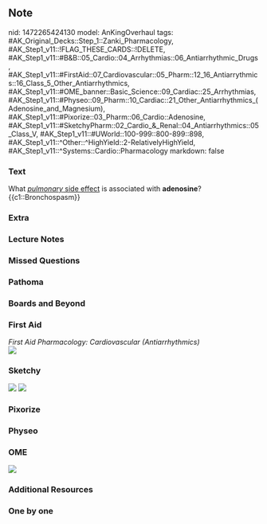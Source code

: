 ## Note
nid: 1472265424130
model: AnKingOverhaul
tags: #AK_Original_Decks::Step_1::Zanki_Pharmacology, #AK_Step1_v11::!FLAG_THESE_CARDS::!DELETE, #AK_Step1_v11::#B&B::05_Cardio::04_Arrhythmias::06_Antiarrhythmic_Drugs, #AK_Step1_v11::#FirstAid::07_Cardiovascular::05_Pharm::12_16_Antiarrythmics::16_Class_5_Other_Antiarrhythmics, #AK_Step1_v11::#OME_banner::Basic_Science::09_Cardiac::25_Arrhythmias, #AK_Step1_v11::#Physeo::09_Pharm::10_Cardiac::21_Other_Antiarrhythmics_(Adenosine_and_Magnesium), #AK_Step1_v11::#Pixorize::03_Pharm::06_Cardio::Adenosine, #AK_Step1_v11::#SketchyPharm::02_Cardio_&_Renal::04_Antiarrhythmics::05_Class_V, #AK_Step1_v11::#UWorld::100-999::800-899::898, #AK_Step1_v11::^Other::^HighYield::2-RelativelyHighYield, #AK_Step1_v11::^Systems::Cardio::Pharmacology
markdown: false

### Text
<div>
  What <u><i>pulmonary</i> side effect</u> is associated with
  <b>adenosine</b>?
</div>
<div>
  {{c1::Bronchospasm}}
</div>

### Extra


### Lecture Notes


### Missed Questions


### Pathoma


### Boards and Beyond


### First Aid
<div>
  <i>First Aid Pharmacology: Cardiovascular (Antiarrhythmics)</i>
</div><img src="paste-258750304747523.jpg">

### Sketchy
<img src="Screen%20Shot%202019-09-25%20at%209.13.46%20AM.png">
<img src="Screen%20Shot%202019-09-25%20at%209.13.53%20AM.png">

### Pixorize


### Physeo


### OME
<div class="ome-widget">
  <a href=
  "https://onlinemeded.org/spa/cardiac/arrhythmias/acquire?ref=anki">
  <img src="_OME_AnkiFlashcards_Lesson_6.png"></a>
</div>

### Additional Resources


### One by one

